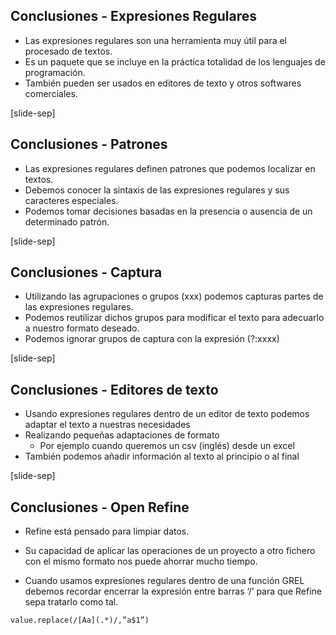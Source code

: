 ## Conclusiones - Expresiones Regulares

* Las expresiones regulares son una herramienta muy útil para el procesado de textos.
* Es un paquete que se incluye en la práctica totalidad de los lenguajes de programación.
* También pueden ser usados en editores de texto y otros softwares comerciales.

[slide-sep]

## Conclusiones - Patrones

* Las expresiones regulares definen patrones que podemos localizar en textos.
* Debemos conocer la sintaxis de las expresiones regulares y sus caracteres especiales.
* Podemos tomar decisiones basadas en la presencia o ausencia de un determinado patrón.

[slide-sep]

## Conclusiones - Captura

* Utilizando las agrupaciones o grupos (xxx) podemos capturas partes de las expresiones regulares.
* Podemos reutilizar dichos grupos para modificar el texto para adecuarlo a nuestro formato deseado.
* Podemos ignorar grupos de captura con la expresión (?:xxxx)

[slide-sep]

## Conclusiones - Editores de texto

* Usando expresiones regulares dentro de un editor de texto podemos adaptar el texto a nuestras necesidades
* Realizando pequeñas adaptaciones de formato
    * Por ejemplo cuando queremos un csv (inglés) desde un excel
* También podemos añadir información al texto al principio o al final

[slide-sep]

## Conclusiones - Open Refine

* Refine está pensado para limpiar datos. 
* Su capacidad de aplicar las operaciones de un proyecto a otro fichero con el mismo formato nos puede ahorrar mucho tiempo. 

* Cuando usamos expresiones regulares dentro de una función GREL debemos recordar encerrar la expresión entre barras ‘/’ para que Refine sepa tratarlo como tal.

```
value.replace(/[Aa](.*)/,”a$1”)
```


